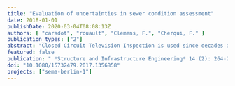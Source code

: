 ```yaml
---
title: "Evaluation of uncertainties in sewer condition assessment"
date: 2018-01-01
publishDate: 2020-03-04T08:08:13Z
authors: [ "caradot", "rouault", "Clemens, F.", "Cherqui, F." ]
publication_types: ["2"]
abstract: "Closed Circuit Television Inspection is used since decades as industry standard for sewer system inspection and structural performance evaluation. In current practice, inspection data are helpful to support asset management decisions. However, the quality and uncertainty of sewer condition assessment is rarely questioned. This article presents a methodology to determine the probability to underestimate, overestimate or accurately estimate the real condition of a pipe using visual inspection. The approach is based on the analysis of double inspections of the same sewer pipes and has been tested using the extensive data-set of the city of Braunschweig in Germany. Results indicate that the probability to inspect correctly a pipe in poor condition is close to 80%. The probability to overestimate the condition of a pipe in bad condition (false negative) is 20% whereas the probability to underestimate the condition of a pipe in good condition (false positive) is 15%. Finally, sewer condition evaluation can be used to assess the general condition of the network with an excellent accuracy probably because the respective effects of false positive and false negative are buffered. © 2017 Informa UK Limited, trading as Taylor & Francis Group."
featured: false
publication: " *Structure and Infrastructure Engineering* 14 (2): 264-273 [10.1080/15732479.2017.1356858](https://doi.org/10.1080/15732479.2017.1356858)"
doi: "10.1080/15732479.2017.1356858"
projects: ["sema-berlin-1"]
---
```


